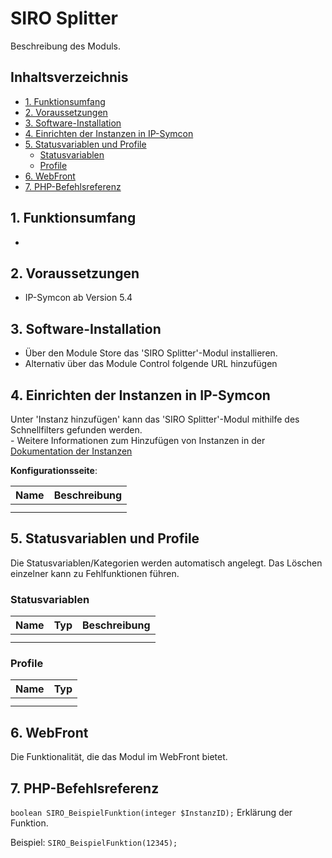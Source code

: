 # SIRO Splitter
Beschreibung des Moduls.

## Inhaltsverzeichnis <!-- omit in toc -->

- [1. Funktionsumfang](#1-funktionsumfang)
- [2. Voraussetzungen](#2-voraussetzungen)
- [3. Software-Installation](#3-software-installation)
- [4. Einrichten der Instanzen in IP-Symcon](#4-einrichten-der-instanzen-in-ip-symcon)
- [5. Statusvariablen und Profile](#5-statusvariablen-und-profile)
  - [Statusvariablen](#statusvariablen)
  - [Profile](#profile)
- [6. WebFront](#6-webfront)
- [7. PHP-Befehlsreferenz](#7-php-befehlsreferenz)

## 1. Funktionsumfang

*

## 2. Voraussetzungen

- IP-Symcon ab Version 5.4

## 3. Software-Installation

* Über den Module Store das 'SIRO Splitter'-Modul installieren.
* Alternativ über das Module Control folgende URL hinzufügen

## 4. Einrichten der Instanzen in IP-Symcon

 Unter 'Instanz hinzufügen' kann das 'SIRO Splitter'-Modul mithilfe des Schnellfilters gefunden werden.  
	- Weitere Informationen zum Hinzufügen von Instanzen in der [Dokumentation der Instanzen](https://www.symcon.de/service/dokumentation/konzepte/instanzen/#Instanz_hinzufügen)

__Konfigurationsseite__:

| Name | Beschreibung |
| ---- | ------------ |
|      |
|      |

## 5. Statusvariablen und Profile

Die Statusvariablen/Kategorien werden automatisch angelegt. Das Löschen einzelner kann zu Fehlfunktionen führen.

### Statusvariablen

| Name | Typ | Beschreibung |
| ---- | --- | ------------ |
|      |
|      |

### Profile

| Name | Typ |
| ---- | --- |
|      |
|      |

## 6. WebFront

Die Funktionalität, die das Modul im WebFront bietet.

## 7. PHP-Befehlsreferenz

`boolean SIRO_BeispielFunktion(integer $InstanzID);`
Erklärung der Funktion.

Beispiel:
`SIRO_BeispielFunktion(12345);`